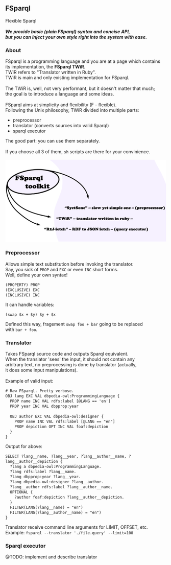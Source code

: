 ## FSparql
Flexible Sparql<br>
<br>
***We provide basic (plain FSparql) syntax and concise API,***<br>
***but you can inject your own style right into the system with ease.***<br>
### About
FSparql is a programming language and you are at a page which contains<br>
its implementation, the **FSparql TWiR**.<br>
TWiR refers to "Translator written in Ruby".<br>
TWiR is main and only existing implementation for FSparql.<br>
<br>
The TWiR is, well, not very performant, but it doesn't matter that much;<br>
the goal is to introduce a language and some ideas.<br>
<br>
FSparql aims at simplicity and flexibility (F - flexible).<br>
Following the Unix philosophy, TWiR divided into multiple parts:
  * preprocessor
  * translator (converts sources into valid Sparql)
  * sparql executor

The good part: you can use them separately.<br>
<br>
If you choose all 3 of them, `sh` scripts are there for your convinience.<br>
<br>
<img src="./img/three.png">
### Preprocessor
Allows simple text substitution before invoking the translator.<br>
Say, you sick of `PROP` and `EXC` or even `INC` short forms.<br>
Well, define your own syntax!<br>
```
(PROPERTY) PROP
(EXCLUSIVE) EXC
(INCLUSIVE) INC
```
It can handle variables:
```
(swap $x + $y) $y + $x
```
Defined this way, fragement `swap foo + bar` going to be replaced<br>
with `bar + foo`.<br>
### Translator
Takes FSparql source code and outputs Sparql equivalent.<br>
When the translator 'sees' the input, it should not contain any<br>
arbitrary text, no preprocessing is done by translator (actually,<br>
it does some input manipulations).<br>
<br>
Example of valid input:
```
# Raw FSparql. Pretty verbose.
OBJ lang EXC VAL dbpedia-owl:ProgrammingLanguage {
  PROP name INC VAL rdfs:label [@LANG == 'en']
  PROP year INC VAL dbpprop:year

  OBJ author EXC VAL dbpedia-owl:designer {
    PROP name INC VAL rdfs:label [@LANG == "en"]
    PROP depiction OPT INC VAL foaf:depiction
  }
}
```
Output for above:
```
SELECT ?lang__name, ?lang__year, ?lang__author__name, ?lang__author__depiction {
  ?lang a dbpedia-owl:ProgrammingLanguage.
  ?lang rdfs:label ?lang__name.
  ?lang dbpprop:year ?lang__year.
  ?lang dbpedia-owl:designer ?lang__author.
  ?lang__author rdfs:label ?lang__author__name.
  OPTIONAL {
    ?author foaf:depiction ?lang__author__depiction.
  }
  FILTER(LANG(?lang__name) = "en")
  FILTER(LANG(?lang__author__name) = "en")
}
```
Translator receive command line arguments for LIMIT, OFFSET, etc.<br>
Example: `fsparql --translator './file.query' --limit=100`<br>
### Sparql executor
@TODO: implement and describe translator